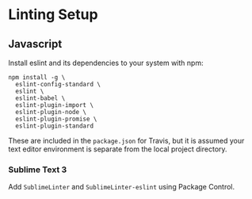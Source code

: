 # Linting Setup

## Javascript

Install eslint and its dependencies to your system with npm:

```
npm install -g \
  eslint-config-standard \
  eslint \
  eslint-babel \
  eslint-plugin-import \
  eslint-plugin-node \
  eslint-plugin-promise \
  eslint-plugin-standard
```

These are included in the `package.json` for Travis, but it is assumed your text editor environment
is separate from the local project directory.

### Sublime Text 3

Add `SublimeLinter` and `SublimeLinter-eslint` using Package Control.
